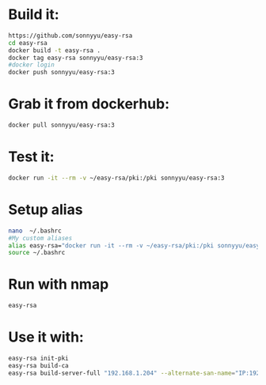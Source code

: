 # Build it:
```bash
https://github.com/sonnyyu/easy-rsa
cd easy-rsa
docker build -t easy-rsa .
docker tag easy-rsa sonnyyu/easy-rsa:3
#docker login
docker push sonnyyu/easy-rsa:3
```
# Grab it from dockerhub:
```bash
docker pull sonnyyu/easy-rsa:3
```
# Test it:
```bash
docker run -it --rm -v ~/easy-rsa/pki:/pki sonnyyu/easy-rsa:3
```
# Setup alias
```bash
nano  ~/.bashrc
#My custom aliases
alias easy-rsa="docker run -it --rm -v ~/easy-rsa/pki:/pki sonnyyu/easy-rsa:3"
source ~/.bashrc 
```
# Run with nmap
```bash
easy-rsa
```
# Use it with:
```bash
easy-rsa init-pki
easy-rsa build-ca
easy-rsa build-server-full "192.168.1.204" --alternate-san-name="IP:192.168.1.204" nopass
```


